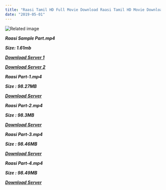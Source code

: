 ```yaml
---
title: "Raasi Tamil HD Full Movie Download Raasi Tamil HD Movie Download"
date: "2019-05-01"
---
```


![Related image](https://3.bp.blogspot.com/_iV0gXMhqaSA/TRlxwH-DIFI/AAAAAAAAAEk/jUr83fWrEcY/s1600/Raasi.jpg)

**_Raasi Sample Part.mp4_**

**_Size: 1.61mb_**

**_[Download Server 1](http://s2.uptofiles.net//files/Tamil{1d8d357801e2f4b6710faa3d835097c5c618a0f0fcded2c527300dcab25e4b83}20Movies{1d8d357801e2f4b6710faa3d835097c5c618a0f0fcded2c527300dcab25e4b83}20Collection/Ajith{1d8d357801e2f4b6710faa3d835097c5c618a0f0fcded2c527300dcab25e4b83}20Movies{1d8d357801e2f4b6710faa3d835097c5c618a0f0fcded2c527300dcab25e4b83}20Collection/Raasi/Mp4{1d8d357801e2f4b6710faa3d835097c5c618a0f0fcded2c527300dcab25e4b83}20HD/Raasi{1d8d357801e2f4b6710faa3d835097c5c618a0f0fcded2c527300dcab25e4b83}20Sample.mp4)_**

**_[Download Server 2](http://s2.uptofiles.net//files/Tamil{1d8d357801e2f4b6710faa3d835097c5c618a0f0fcded2c527300dcab25e4b83}20Movies{1d8d357801e2f4b6710faa3d835097c5c618a0f0fcded2c527300dcab25e4b83}20Collection/Ajith{1d8d357801e2f4b6710faa3d835097c5c618a0f0fcded2c527300dcab25e4b83}20Movies{1d8d357801e2f4b6710faa3d835097c5c618a0f0fcded2c527300dcab25e4b83}20Collection/Raasi/Mp4{1d8d357801e2f4b6710faa3d835097c5c618a0f0fcded2c527300dcab25e4b83}20HD/Raasi{1d8d357801e2f4b6710faa3d835097c5c618a0f0fcded2c527300dcab25e4b83}20Sample.mp4)_**

**_Raasi Part-1.mp4_**

**_Size : 98.27MB_**

**_[Download Server](http://s2.uptofiles.net//files/Tamil{1d8d357801e2f4b6710faa3d835097c5c618a0f0fcded2c527300dcab25e4b83}20Movies{1d8d357801e2f4b6710faa3d835097c5c618a0f0fcded2c527300dcab25e4b83}20Collection/Ajith{1d8d357801e2f4b6710faa3d835097c5c618a0f0fcded2c527300dcab25e4b83}20Movies{1d8d357801e2f4b6710faa3d835097c5c618a0f0fcded2c527300dcab25e4b83}20Collection/Raasi/Mp4{1d8d357801e2f4b6710faa3d835097c5c618a0f0fcded2c527300dcab25e4b83}20HD/Raasi{1d8d357801e2f4b6710faa3d835097c5c618a0f0fcded2c527300dcab25e4b83}20Part-1.mp4)_** 

**_Raasi Part-2.mp4_**

**_Size : 98.3MB_**

**_[Download Server](http://s2.uptofiles.net//files/Tamil{1d8d357801e2f4b6710faa3d835097c5c618a0f0fcded2c527300dcab25e4b83}20Movies{1d8d357801e2f4b6710faa3d835097c5c618a0f0fcded2c527300dcab25e4b83}20Collection/Ajith{1d8d357801e2f4b6710faa3d835097c5c618a0f0fcded2c527300dcab25e4b83}20Movies{1d8d357801e2f4b6710faa3d835097c5c618a0f0fcded2c527300dcab25e4b83}20Collection/Raasi/Mp4{1d8d357801e2f4b6710faa3d835097c5c618a0f0fcded2c527300dcab25e4b83}20HD/Raasi{1d8d357801e2f4b6710faa3d835097c5c618a0f0fcded2c527300dcab25e4b83}20Part-2.mp4)_**

**_Raasi Part-3.mp4_**

**_Size : 98.46MB_**

**_[Download Server](http://s2.uptofiles.net//files/Tamil{1d8d357801e2f4b6710faa3d835097c5c618a0f0fcded2c527300dcab25e4b83}20Movies{1d8d357801e2f4b6710faa3d835097c5c618a0f0fcded2c527300dcab25e4b83}20Collection/Ajith{1d8d357801e2f4b6710faa3d835097c5c618a0f0fcded2c527300dcab25e4b83}20Movies{1d8d357801e2f4b6710faa3d835097c5c618a0f0fcded2c527300dcab25e4b83}20Collection/Raasi/Mp4{1d8d357801e2f4b6710faa3d835097c5c618a0f0fcded2c527300dcab25e4b83}20HD/Raasi{1d8d357801e2f4b6710faa3d835097c5c618a0f0fcded2c527300dcab25e4b83}20Part-3.mp4)_** 

**_Raasi Part-4.mp4_**

**_Size : 98.49MB_**

**_[Download Server](http://s2.uptofiles.net//files/Tamil{1d8d357801e2f4b6710faa3d835097c5c618a0f0fcded2c527300dcab25e4b83}20Movies{1d8d357801e2f4b6710faa3d835097c5c618a0f0fcded2c527300dcab25e4b83}20Collection/Ajith{1d8d357801e2f4b6710faa3d835097c5c618a0f0fcded2c527300dcab25e4b83}20Movies{1d8d357801e2f4b6710faa3d835097c5c618a0f0fcded2c527300dcab25e4b83}20Collection/Raasi/Mp4{1d8d357801e2f4b6710faa3d835097c5c618a0f0fcded2c527300dcab25e4b83}20HD/Raasi{1d8d357801e2f4b6710faa3d835097c5c618a0f0fcded2c527300dcab25e4b83}20Part-4.mp4)_**
